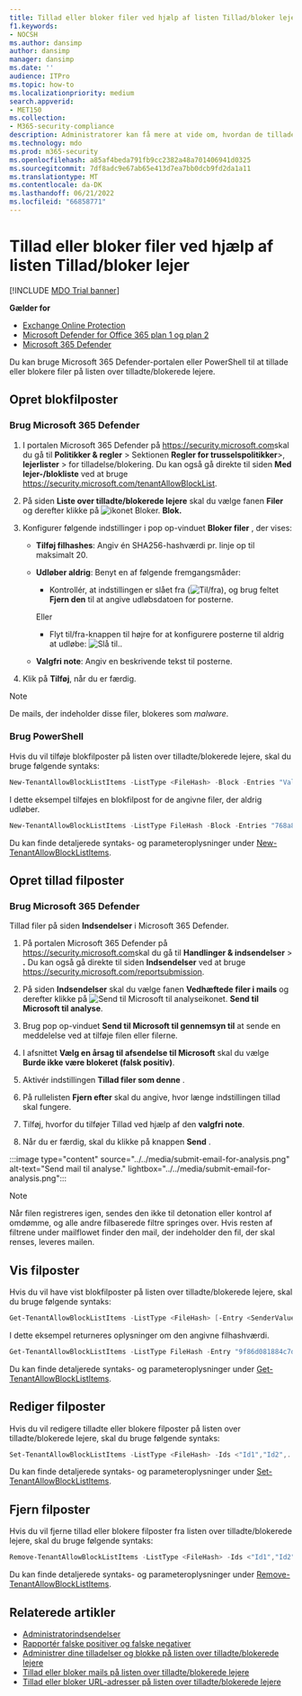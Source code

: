 ```yaml
---
title: Tillad eller bloker filer ved hjælp af listen Tillad/bloker lejer
f1.keywords:
- NOCSH
ms.author: dansimp
author: dansimp
manager: dansimp
ms.date: ''
audience: ITPro
ms.topic: how-to
ms.localizationpriority: medium
search.appverid:
- MET150
ms.collection:
- M365-security-compliance
description: Administratorer kan få mere at vide om, hvordan de tillader eller blokerer filer på listen over tilladte/blokerede lejere på sikkerhedsportalen.
ms.technology: mdo
ms.prod: m365-security
ms.openlocfilehash: a85af4beda791fb9cc2382a48a701406941d0325
ms.sourcegitcommit: 7df8adc9e67ab65e413d7ea7bb0dcb9fd2da1a11
ms.translationtype: MT
ms.contentlocale: da-DK
ms.lasthandoff: 06/21/2022
ms.locfileid: "66858771"
---
```

# <a name="allow-or-block-files-using-the-tenant-allowblock-list"></a>Tillad eller bloker filer ved hjælp af listen Tillad/bloker lejer

[!INCLUDE [MDO Trial banner](../includes/mdo-trial-banner.md)]

**Gælder for**
- [Exchange Online Protection](exchange-online-protection-overview.md)
- [Microsoft Defender for Office 365 plan 1 og plan 2](defender-for-office-365.md)
- [Microsoft 365 Defender](../defender/microsoft-365-defender.md)

Du kan bruge Microsoft 365 Defender-portalen eller PowerShell til at tillade eller blokere filer på listen over tilladte/blokerede lejere.

## <a name="create-block-file-entries"></a>Opret blokfilposter 

### <a name="use-microsoft-365-defender"></a>Brug Microsoft 365 Defender

1. I portalen Microsoft 365 Defender på <https://security.microsoft.com>skal du gå til **Politikker & regler** \> Sektionen **Regler for trusselspolitikker**\>, **lejerlister** \> for tilladelse/blokering. Du kan også gå direkte til siden **Med lejer-/blokliste** ved at bruge <https://security.microsoft.com/tenantAllowBlockList>.

2. På siden **Liste over tilladte/blokerede lejere** skal du vælge fanen **Filer** og derefter klikke på ![ikonet Bloker.](../../media/m365-cc-sc-create-icon.png) **Blok.**

3. Konfigurer følgende indstillinger i pop op-vinduet **Bloker filer** , der vises:
   - **Tilføj filhashes**: Angiv én SHA256-hashværdi pr. linje op til maksimalt 20.
   - **Udløber aldrig**: Benyt en af følgende fremgangsmåder:
     - Kontrollér, at indstillingen er slået fra (![Til/fra](../../media/scc-toggle-off.png)), og brug feltet **Fjern den** til at angive udløbsdatoen for posterne.

     Eller

     - Flyt til/fra-knappen til højre for at konfigurere posterne til aldrig at udløbe: ![Slå til.](../../media/scc-toggle-on.png).
   - **Valgfri note**: Angiv en beskrivende tekst til posterne.

4. Klik på **Tilføj**, når du er færdig.

> [!NOTE]
> De mails, der indeholder disse filer, blokeres som _malware_.

### <a name="use-powershell"></a>Brug PowerShell

Hvis du vil tilføje blokfilposter på listen over tilladte/blokerede lejere, skal du bruge følgende syntaks:

```powershell
New-TenantAllowBlockListItems -ListType <FileHash> -Block -Entries "Value1","Value2",..."ValueN" <-ExpirationDate Date | -NoExpiration> [-Notes <String>]
```

I dette eksempel tilføjes en blokfilpost for de angivne filer, der aldrig udløber.

```powershell
New-TenantAllowBlockListItems -ListType FileHash -Block -Entries "768a813668695ef2483b2bde7cf5d1b2db0423a0d3e63e498f3ab6f2eb13ea3","2c0a35409ff0873cfa28b70b8224e9aca2362241c1f0ed6f622fef8d4722fd9a" -NoExpiration
```

Du kan finde detaljerede syntaks- og parameteroplysninger under [New-TenantAllowBlockListItems](/powershell/module/exchange/new-tenantallowblocklistitems).

## <a name="create-allow-file-entries"></a>Opret tillad filposter

### <a name="use-microsoft-365-defender"></a>Brug Microsoft 365 Defender

Tillad filer på siden **Indsendelser** i Microsoft 365 Defender.

1. På portalen Microsoft 365 Defender på <https://security.microsoft.com>skal du gå til **Handlinger & indsendelser** \> **.** Du kan også gå direkte til siden **Indsendelser** ved at bruge <https://security.microsoft.com/reportsubmission>.

2. På siden **Indsendelser** skal du vælge fanen **Vedhæftede filer i mails** og derefter klikke på ![Send til Microsoft til analyseikonet.](../../media/m365-cc-sc-create-icon.png) **Send til Microsoft til analyse**.

3. Brug pop op-vinduet **Send til Microsoft til gennemsyn til** at sende en meddelelse ved at tilføje filen eller filerne.

4. I afsnittet **Vælg en årsag til afsendelse til Microsoft** skal du vælge **Burde ikke være blokeret (falsk positiv)**.

5. Aktivér indstillingen **Tillad filer som denne** .

6. På rullelisten **Fjern efter** skal du angive, hvor længe indstillingen tillad skal fungere.

7. Tilføj, hvorfor du tilføjer Tillad ved hjælp af den **valgfri note**. 

8. Når du er færdig, skal du klikke på knappen **Send** .

  :::image type="content" source="../../media/submit-email-for-analysis.png" alt-text="Send mail til analyse." lightbox="../../media/submit-email-for-analysis.png":::

> [!NOTE]
>
> Når filen registreres igen, sendes den ikke til detonation eller kontrol af omdømme, og alle andre filbaserede filtre springes over. Hvis resten af filtrene under mailflowet finder den mail, der indeholder den fil, der skal renses, leveres mailen.

## <a name="view-file-entries"></a>Vis filposter 

Hvis du vil have vist blokfilposter på listen over tilladte/blokerede lejere, skal du bruge følgende syntaks:

```powershell
Get-TenantAllowBlockListItems -ListType <FileHash> [-Entry <SenderValue | FileHashValue | URLValue>] [<-ExpirationDate Date | -NoExpiration>]
```

I dette eksempel returneres oplysninger om den angivne filhashværdi.

```powershell
Get-TenantAllowBlockListItems -ListType FileHash -Entry "9f86d081884c7d659a2feaa0c55ad015a3bf4f1b2b0b822cd15d6c15b0f00a08"
```

Du kan finde detaljerede syntaks- og parameteroplysninger under [Get-TenantAllowBlockListItems](/powershell/module/exchange/get-tenantallowblocklistitems).

## <a name="modify-file-entries"></a>Rediger filposter

Hvis du vil redigere tilladte eller blokere filposter på listen over tilladte/blokerede lejere, skal du bruge følgende syntaks:

```powershell
Set-TenantAllowBlockListItems -ListType <FileHash> -Ids <"Id1","Id2",..."IdN"> [<-ExpirationDate Date | -NoExpiration>] [-Notes <String>]
```

Du kan finde detaljerede syntaks- og parameteroplysninger under [Set-TenantAllowBlockListItems](/powershell/module/exchange/set-tenantallowblocklistitems).

## <a name="remove-file-entries"></a>Fjern filposter 

Hvis du vil fjerne tillad eller blokere filposter fra listen over tilladte/blokerede lejere, skal du bruge følgende syntaks:

```powershell
Remove-TenantAllowBlockListItems -ListType <FileHash> -Ids <"Id1","Id2",..."IdN">
```

Du kan finde detaljerede syntaks- og parameteroplysninger under [Remove-TenantAllowBlockListItems](/powershell/module/exchange/remove-tenantallowblocklistitems).

## <a name="related-articles"></a>Relaterede artikler

- [Administratorindsendelser](admin-submission.md)
- [Rapportér falske positiver og falske negativer](report-false-positives-and-false-negatives.md)
- [Administrer dine tilladelser og blokke på listen over tilladte/blokerede lejere](manage-tenant-allow-block-list.md)
- [Tillad eller bloker mails på listen over tilladte/blokerede lejere](allow-block-email-spoof.md)
- [Tillad eller bloker URL-adresser på listen over tilladte/blokerede lejere](allow-block-urls.md)
